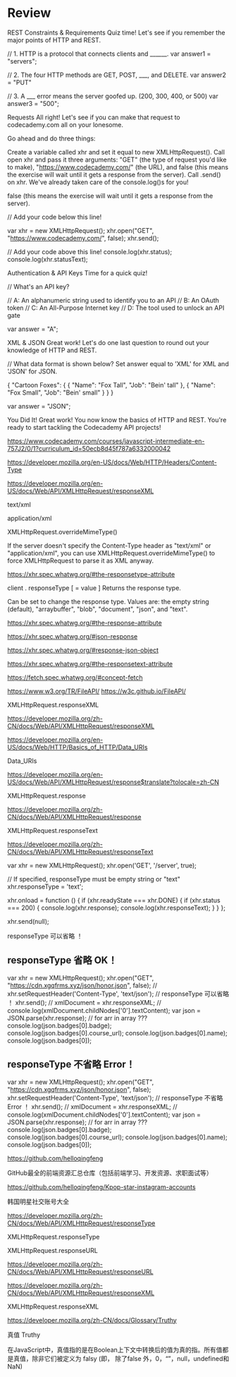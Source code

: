 # Review




REST Constraints & Requirements
Quiz time! Let's see if you remember the major points of HTTP and REST.




// 1. HTTP is a protocol that connects clients and ______.
var answer1 = "servers";

// 2. The four HTTP methods are GET, POST, ___, and DELETE.
var answer2 = "PUT"

// 3. A ___ error means the server goofed up. (200, 300, 400, or 500)
var answer3 = "500";





Requests
All right! Let's see if you can make that request to codecademy.com all on your lonesome.




Go ahead and do three things:

Create a variable called xhr and set it equal to new XMLHttpRequest().
Call open xhr and pass it three arguments: "GET" (the type of request you'd like to make), "https://www.codecademy.com/" (the URL), and false (this means the exercise will wait until it gets a response from the server).
Call .send() on xhr. We've already taken care of the console.log()s for you!



false 
(this means the exercise will wait until it gets a response from the server).



// Add your code below this line!

var xhr = new XMLHttpRequest();
xhr.open("GET", "https://www.codecademy.com/", false);
xhr.send();

// Add your code above this line!
console.log(xhr.status);
console.log(xhr.statusText);





Authentication & API Keys
Time for a quick quiz!



// What's an API key?

// A: An alphanumeric string used to identify you to an API
// B: An OAuth token
// C: An All-Purpose Internet key
// D: The tool used to unlock an API gate

var answer = "A";




XML & JSON
Great work! Let's do one last question to round out your knowledge of HTTP and REST.



// What data format is shown below? Set answer equal to 'XML' for XML and 'JSON' for JSON.

{
  "Cartoon Foxes": {
    {
      "Name": "Fox Tall",
      "Job": "Bein' tall"
    },
    {
      "Name": "Fox Small",
      "Job": "Bein' small"
    }
  }
}

var answer = "JSON";






You Did It!
Great work! You now know the basics of HTTP and REST. You're ready to start tackling the Codecademy API projects!






https://www.codecademy.com/courses/javascript-intermediate-en-757J2/0/1?curriculum_id=50ecb8d45f787a6332000042






https://developer.mozilla.org/en-US/docs/Web/HTTP/Headers/Content-Type


https://developer.mozilla.org/en-US/docs/Web/API/XMLHttpRequest/responseXML



text/xml

application/xml

XMLHttpRequest.overrideMimeType() 



If the server doesn't specify the Content-Type header as "text/xml" or "application/xml", you can use XMLHttpRequest.overrideMimeType() to force XMLHttpRequest to parse it as XML anyway.


https://xhr.spec.whatwg.org/#the-responsetype-attribute


client . responseType [ = value ]
Returns the response type.

Can be set to change the response type. Values are: the empty string (default), "arraybuffer", "blob", "document", "json", and "text".




https://xhr.spec.whatwg.org/#the-response-attribute



https://xhr.spec.whatwg.org/#json-response

https://xhr.spec.whatwg.org/#response-json-object


https://xhr.spec.whatwg.org/#the-responsetext-attribute





https://fetch.spec.whatwg.org/#concept-fetch



https://www.w3.org/TR/FileAPI/
https://w3c.github.io/FileAPI/




XMLHttpRequest.responseXML

https://developer.mozilla.org/zh-CN/docs/Web/API/XMLHttpRequest/responseXML

https://developer.mozilla.org/en-US/docs/Web/HTTP/Basics_of_HTTP/Data_URIs

Data_URIs


https://developer.mozilla.org/en-US/docs/Web/API/XMLHttpRequest/response$translate?tolocale=zh-CN


XMLHttpRequest.response


https://developer.mozilla.org/zh-CN/docs/Web/API/XMLHttpRequest/response


XMLHttpRequest.responseText


https://developer.mozilla.org/zh-CN/docs/Web/API/XMLHttpRequest/responseText


var xhr = new XMLHttpRequest();
xhr.open('GET', '/server', true);

// If specified, responseType must be empty string or "text"
xhr.responseType = 'text';

xhr.onload = function () {
    if (xhr.readyState === xhr.DONE) {
        if (xhr.status === 200) {
            console.log(xhr.response);
            console.log(xhr.responseText);
        }
    }
};

xhr.send(null);






responseType 可以省略 ！


## responseType 省略 OK！

var xhr = new XMLHttpRequest();
xhr.open("GET", "https://cdn.xgqfrms.xyz/json/honor.json", false);
// xhr.setRequestHeader('Content-Type', 'text/json');
// responseType 可以省略 ！
xhr.send();
// xmlDocument = xhr.responseXML;
// console.log(xmlDocument.childNodes['0'].textContent);
var json = JSON.parse(xhr.response);
// for arr in array ???
console.log(json.badges[0].badge);
console.log(json.badges[0].course_url);
console.log(json.badges[0].name);
console.log(json.badges[0]);


## responseType 不省略 Error！

var xhr = new XMLHttpRequest();
xhr.open("GET", "https://cdn.xgqfrms.xyz/json/honor.json", false);
xhr.setRequestHeader('Content-Type', 'text/json');
// responseType 不省略 Error ！
xhr.send();
// xmlDocument = xhr.responseXML;
// console.log(xmlDocument.childNodes['0'].textContent);
var json = JSON.parse(xhr.response);
// for arr in array ???
console.log(json.badges[0].badge);
console.log(json.badges[0].course_url);
console.log(json.badges[0].name);
console.log(json.badges[0]);


https://github.com/helloqingfeng

GitHub最全的前端资源汇总仓库（包括前端学习、开发资源、求职面试等）


https://github.com/helloqingfeng/Kpop-star-instagram-accounts


韩国明星社交账号大全




https://developer.mozilla.org/zh-CN/docs/Web/API/XMLHttpRequest/responseType


XMLHttpRequest.responseType



XMLHttpRequest.responseURL


https://developer.mozilla.org/zh-CN/docs/Web/API/XMLHttpRequest/responseURL



https://developer.mozilla.org/zh-CN/docs/Web/API/XMLHttpRequest/responseXML


XMLHttpRequest.responseXML




https://developer.mozilla.org/zh-CN/docs/Glossary/Truthy


真值 Truthy


在JavaScript中，真值指的是在Boolean上下文中转换后的值为真的指。所有值都是真值，除非它们被定义为 falsy (即， 除了false 外，0，“”，null，undefined和NaN)

















